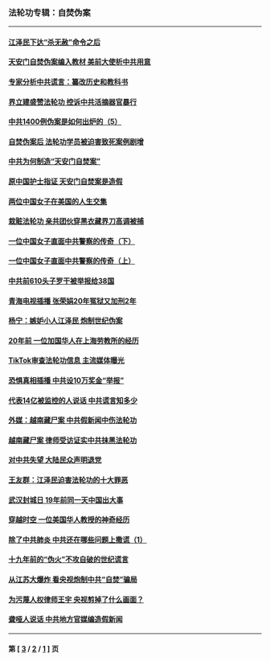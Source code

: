 ### 法轮功专辑：自焚伪案
---
#### [江泽民下达“杀无赦”命令之后](../../pages/nf5562/n13878084.md?12290430) 
#### [天安门自焚伪案编入教材 美前大使析中共用意](../../pages/nf5562/n13791932.md?12290430) 
#### [专家分析中共谎言：纂改历史和教科书](../../pages/nf5562/n13781542.md?12290430) 
#### [界立建盛赞法轮功 控诉中共活摘器官暴行](../../pages/nf5562/n13781971.md?12290430) 
#### [中共1400例伪案是如何出炉的（5）](../../pages/nf5562/n13226831.md?12290430) 
#### [自焚伪案后 法轮功学员被迫害致死案例剧增](../../pages/nf5562/n13190600.md?12290430) 
#### [中共为何制造“天安门自焚案”](../../pages/nf5562/n13183270.md?12290430) 
#### [原中国护士指证 天安门自焚案是造假](../../pages/nf5562/n13172289.md?12290430) 
#### [两位中国女子在美国的人生交集](../../pages/nf5562/n13156138.md?12290430) 
#### [栽赃法轮功 亲共团伙穿黑衣藏界刀高调被捕](../../pages/nf5562/n13073780.md?12290430) 
#### [一位中国女子直面中共警察的传奇（下）](../../pages/nf5562/n12989706.md?12290430) 
#### [一位中国女子直面中共警察的传奇（上）](../../pages/nf5562/n12985072.md?12290430) 
#### [中共前610头子罗干被举报给38国](../../pages/nf5562/n12975419.md?12290430) 
#### [青海电视插播 张荣娟20年冤狱又加刑2年](../../pages/nf5562/n12738166.md?12290430) 
#### [杨宁：嫉妒小人江泽民 炮制世纪伪案](../../pages/nf5562/n12724108.md?12290430) 
#### [20年前 一位加国华人在上海劳教所的经历](../../pages/nf5562/n12707932.md?12290430) 
#### [TikTok审查法轮功信息 主流媒体曝光](../../pages/nf5562/n12362336.md?12290430) 
#### [恐惧真相插播 中共设10万奖金“举报”](../../pages/nf5562/n12306396.md?12290430) 
#### [代表14亿被监控的人说话 中共谎言知多少](../../pages/nf5562/n12297484.md?12290430) 
#### [外媒：越南藏尸案 中共假新闻中伤法轮功](../../pages/nf5562/n12264411.md?12290430) 
#### [越南藏尸案 律师受访证实中共抹黑法轮功](../../pages/nf5562/n12261878.md?12290430) 
#### [对中共失望 大陆民众声明退党](../../pages/nf5562/n12187315.md?12290430) 
#### [王友群：江泽民迫害法轮功的十大罪恶](../../pages/nf5562/n12169074.md?12290430) 
#### [武汉封城日 19年前同一天中国出大事](../../pages/nf5562/n12150901.md?12290430) 
#### [穿越时空  一位美国华人教授的神奇经历](../../pages/nf5562/n12097460.md?12290430) 
#### [除了中共肺炎 中共还在哪些问题上撒谎（1）](../../pages/nf5562/n11955770.md?12290430) 
#### [十九年前的“伪火”不攻自破的世纪谎言](../../pages/nf5562/n11813238.md?12290430) 
#### [从江苏大爆炸 看央视炮制中共“自焚”骗局](../../pages/nf5562/n11140275.md?12290430) 
#### [为污蔑人权律师王宇 央视剪掉了什么画面？](../../pages/nf5562/n11130142.md?12290430) 
#### [聋哑人说话 中共地方官媒编造假新闻](../../pages/nf5562/n11006067.md?12290430) 

---
#### 第 [ [3](./3.md?12290430) / [2](./2.md?12290430) / [1](./1.md?12290430) ] 页
